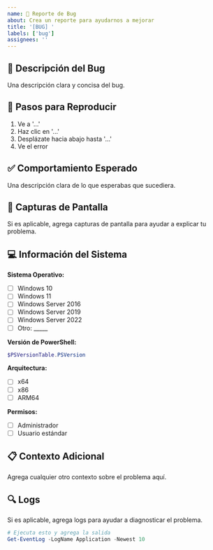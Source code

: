 ```yaml
---
name: 🐛 Reporte de Bug
about: Crea un reporte para ayudarnos a mejorar
title: '[BUG] '
labels: ['bug']
assignees: ''
---
```


## 🐛 Descripción del Bug

Una descripción clara y concisa del bug.

## 🔄 Pasos para Reproducir

1. Ve a '...'
2. Haz clic en '...'
3. Desplázate hacia abajo hasta '...'
4. Ve el error

## ✅ Comportamiento Esperado

Una descripción clara de lo que esperabas que sucediera.

## 📸 Capturas de Pantalla

Si es aplicable, agrega capturas de pantalla para ayudar a explicar tu problema.

## 💻 Información del Sistema

**Sistema Operativo:**
- [ ] Windows 10
- [ ] Windows 11
- [ ] Windows Server 2016
- [ ] Windows Server 2019
- [ ] Windows Server 2022
- [ ] Otro: _____

**Versión de PowerShell:**
```powershell
$PSVersionTable.PSVersion
```

**Arquitectura:**
- [ ] x64
- [ ] x86
- [ ] ARM64

**Permisos:**
- [ ] Administrador
- [ ] Usuario estándar

## 📋 Contexto Adicional

Agrega cualquier otro contexto sobre el problema aquí.

## 🔍 Logs

Si es aplicable, agrega logs para ayudar a diagnosticar el problema.

```powershell
# Ejecuta esto y agrega la salida
Get-EventLog -LogName Application -Newest 10
``` 